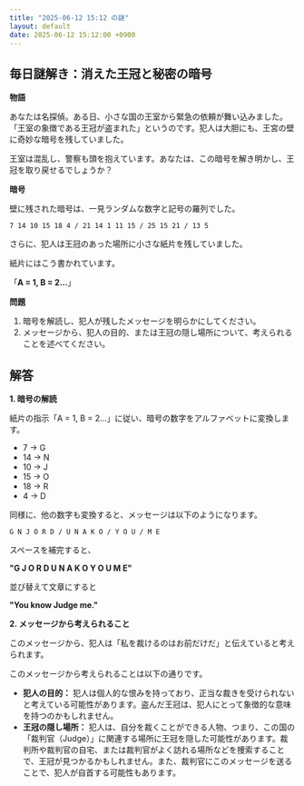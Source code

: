 ```yaml
---
title: "2025-06-12 15:12 の謎"
layout: default
date: 2025-06-12 15:12:00 +0900
---
```

## 毎日謎解き：消えた王冠と秘密の暗号

**物語**

あなたは名探偵。ある日、小さな国の王室から緊急の依頼が舞い込みました。「王室の象徴である王冠が盗まれた」というのです。犯人は大胆にも、王宮の壁に奇妙な暗号を残していました。

王室は混乱し、警察も頭を抱えています。あなたは、この暗号を解き明かし、王冠を取り戻せるでしょうか？

**暗号**

壁に残された暗号は、一見ランダムな数字と記号の羅列でした。

```
7 14 10 15 18 4 / 21 14 1 11 15 / 25 15 21 / 13 5
```

さらに、犯人は王冠のあった場所に小さな紙片を残していました。

紙片にはこう書かれています。

「**A = 1, B = 2...**」

**問題**

1.  暗号を解読し、犯人が残したメッセージを明らかにしてください。
2.  メッセージから、犯人の目的、または王冠の隠し場所について、考えられることを述べてください。

## 解答

**1. 暗号の解読**

紙片の指示「A = 1, B = 2...」に従い、暗号の数字をアルファベットに変換します。

*   7 → G
*   14 → N
*   10 → J
*   15 → O
*   18 → R
*   4 → D

同様に、他の数字も変換すると、メッセージは以下のようになります。

```
G N J O R D / U N A K O / Y O U / M E
```

スペースを補完すると、

**"G J O R D U N A K O Y O U M E"**

並び替えて文章にすると

**"You know Judge me."**

**2. メッセージから考えられること**

このメッセージから、犯人は「私を裁けるのはお前だけだ」と伝えていると考えられます。

このメッセージから考えられることは以下の通りです。

*   **犯人の目的：** 犯人は個人的な恨みを持っており、正当な裁きを受けられないと考えている可能性があります。盗んだ王冠は、犯人にとって象徴的な意味を持つのかもしれません。
*   **王冠の隠し場所：** 犯人は、自分を裁くことができる人物、つまり、この国の「裁判官（Judge）」に関連する場所に王冠を隠した可能性があります。裁判所や裁判官の自宅、または裁判官がよく訪れる場所などを捜索することで、王冠が見つかるかもしれません。また、裁判官にこのメッセージを送ることで、犯人が自首する可能性もあります。
